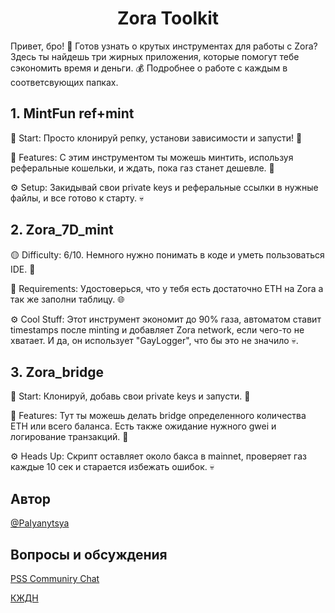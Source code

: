 <h1 align="center">Zora Toolkit</h1>
Привет, бро! 🤙 Готов узнать о крутых инструментах для работы с Zora? Здесь ты найдешь три жирных приложения, которые помогут тебе сэкономить время и деньги. 💰 Подробнее о работе с каждым в соответсвующих папках.

<h2>1. MintFun ref+mint </h2>
🚀 Start: Просто клонируй репку, установи зависимости и запусти! 🚀

🚨 Features: С этим инструментом ты можешь минтить, используя реферальные кошельки, и ждать, пока газ станет дешевле. 💸

⚙️ Setup: Закидывай свои private keys и реферальные ссылки в нужные файлы, и все готово к старту. 💀

<h2>2. Zora_7D_mint </h2>
🟡 Difficulty: 6/10. Немного нужно понимать в коде и уметь пользоваться IDE. 🧠

🚨 Requirements: Удостоверься, что у тебя есть достаточно ETH на Zora а так же заполни таблицу. 🌐

⚙️ Cool Stuff: Этот инструмент экономит до 90% газа, автоматом ставит timestamps после minting и добавляет Zora network, если чего-то не хватает. И да, он использует "GayLogger", что бы это не значило 💀.

<h2>3. Zora_bridge </h2>
🚀 Start: Клонируй, добавь свои private keys и запусти. 🚀

🚨 Features: Тут ты можешь делать bridge определенного количества ETH или всего баланса. Есть также ожидание нужного gwei и логирование транзакций. 🌉

⚙️ Heads Up: Скрипт оставляет около бакса в mainnet, проверяет газ каждые 10 сек и старается избежать ошибок. 💀


<h2>Автор</h2> 
<a href="https://t.me/PaIyanytsya" target="_blank">@PaIyanytsya</a>


<h2>Вопросы и обсуждения</h2>
<a href="https://t.me/+gw1XidxLobE1MmEy" target="_blank">PSS Communiry Chat</a>

<a href="https://t.me/kzdnclub" target="_blank">КЖДН</a>
